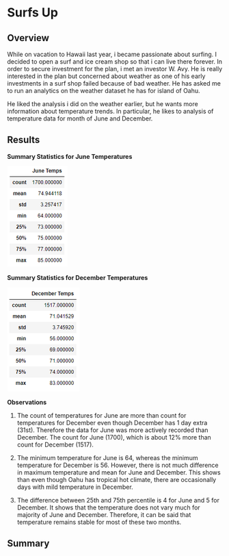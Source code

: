 # Surfs Up

## Overview

While on vacation to Hawaii last year, i became passionate about surfing. I decided to open a surf and ice cream shop so that i can live there forever. In order to secure investment for the plan, i met an investor W. Avy. He is really interested in the plan but concerned about weather as one of his early investments in a surf shop failed because of bad weather. He has asked me to run an analytics on the weather dataset he has for island of Oahu.    

He liked the analysis i did on the weather earlier, but he wants more information about temperature trends. In particular, he likes to analysis of temperature data for month of June and December.  

## Results

**Summary Statistics for June Temperatures**

![june_temps](./Images/june_temps.png)

**Summary Statistics for December Temperatures**

![dec_temps](./Images/dec_temps.png)

**Observations**

1. The count of temperatures for June are more than count for temperatures for December even though December has 1 day extra (31st). Therefore the data for June was more actively recorded than December. The count for June (1700), which is about 12% more than count for December (1517).    

2. The minimum temperature for June is 64, whereas the minimum temperature for December is 56. However, there is not much difference in maximum temperature and mean for June and December. This shows than even though Oahu has tropical hot climate, there are occasionally days with mild temperature in December.

3. The difference between 25th and 75th percentile is 4 for June and 5 for December. It shows that the temperature does not vary much for majority of June and December. Therefore, it can be said that temperature remains stable for most of these two months.

## Summary